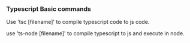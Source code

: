 ### Typescript Basic commands

Use 'tsc [filename]' to compile typescript code to js code.

use 'ts-node [filename]' to compile typescript to js and execute in node.
